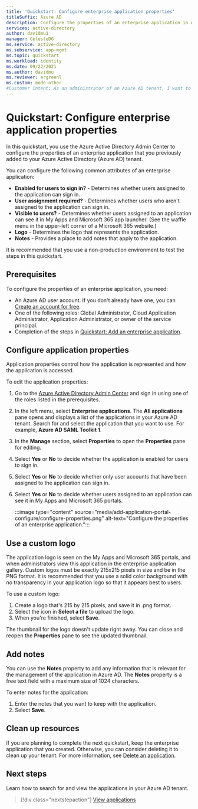 ```yaml
---
title: 'Quickstart: Configure enterprise application properties'
titleSuffix: Azure AD
description: Configure the properties of an enterprise application in Azure Active Directory.
services: active-directory
author: davidmu1
manager: CelesteDG
ms.service: active-directory
ms.subservice: app-mgmt
ms.topic: quickstart
ms.workload: identity
ms.date: 09/22/2021
ms.author: davidmu
ms.reviewer: ergreenl
ms.custom: mode-other
#Customer intent: As an administrator of an Azure AD tenant, I want to configure the properties of an enterprise application.
---
```


# Quickstart: Configure enterprise application properties

In this quickstart, you use the Azure Active Directory Admin Center to configure the properties of an enterprise application that you previously added to your Azure Active Directory (Azure AD) tenant.

You can configure the following common attributes of an enterprise application:

- **Enabled for users to sign in?** - Determines whether users assigned to the application can sign in.
- **User assignment required?** - Determines whether users who aren't assigned to the application can sign in.
- **Visible to users?** - Determines whether users assigned to an application can see it in My Apps and Microsoft 365 app launcher. (See the waffle menu in the upper-left corner of a Microsoft 365 website.)
- **Logo** - Determines the logo that represents the application.
- **Notes** - Provides a place to add notes that apply to the application.

It is recommended that you use a non-production environment to test the steps in this quickstart.

## Prerequisites

To configure the properties of an enterprise application, you need:

- An Azure AD user account. If you don't already have one, you can [Create an account for free](https://azure.microsoft.com/free/?WT.mc_id=A261C142F).
- One of the following roles: Global Administrator, Cloud Application Administrator, Application Administrator, or owner of the service principal.
- Completion of the steps in [Quickstart: Add an enterprise application](add-application-portal.md).

## Configure application properties

Application properties control how the application is represented and how the application is accessed.

To edit the application properties:

1. Go to the [Azure Active Directory Admin Center](https://aad.portal.azure.com) and sign in using one of the roles listed in the prerequisites.
1. In the left menu, select **Enterprise applications**. The **All applications** pane opens and displays a list of the applications in your Azure AD tenant. Search for and select the application that you want to use. For example, **Azure AD SAML Toolkit 1**.
1. In the **Manage** section, select **Properties** to open the **Properties** pane for editing.
1. Select **Yes** or **No** to decide whether the application is enabled for users to sign in.
1. Select **Yes** or **No** to decide whether only user accounts that have been assigned to the application can sign in.
1. Select **Yes** or **No** to decide whether users assigned to an application can see it in My Apps and Microsoft 365 portals. 

    :::image type="content" source="media/add-application-portal-configure/configure-properties.png" alt-text="Configure the properties of an enterprise application.":::

## Use a custom logo

The application logo is seen on the My Apps and Microsoft 365 portals, and when administrators view this application in the enterprise application gallery. Custom logos must be exactly 215x215 pixels in size and be in the PNG format. It is recommended that you use a solid color background with no transparency in your application logo so that it appears best to users.

To use a custom logo:

1. Create a logo that's 215 by 215 pixels, and save it in .png format.
1. Select the icon in **Select a file** to upload the logo.
1. When you're finished, select **Save**.

The thumbnail for the logo doesn't update right away. You can close and reopen the **Properties** pane to see the updated thumbnail.

## Add notes

You can use the **Notes** property to add any information that is relevant for the management of the application in Azure AD. The **Notes** property is a free text field with a maximum size of 1024 characters.

To enter notes for the application:

1. Enter the notes that you want to keep with the application.
1. Select **Save**.

## Clean up resources

If you are planning to complete the next quickstart, keep the enterprise application that you created. Otherwise, you can consider deleting it to clean up your tenant. For more information, see [Delete an application](delete-application-portal.md).

## Next steps

Learn how to search for and view the applications in your Azure AD tenant.
> [!div class="nextstepaction"]
> [View applications](view-applications-portal.md)
